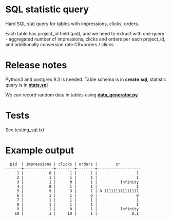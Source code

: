 # SQL statistic query
Hard SQL stat query for tables with impressions, clicks, orders.

Each table has project_id field (pid), and we need to extract with one query - aggregated number of impressions,
clicks and orders per each project_id, and additionally conversion rate CR=orders / clicks

# Release notes

Python3 and postgres 9.3 is needed. Table schema is in **create.sql**, statistic query is in 
[**stats.sql**](https://github.com/moonsly/sql_statistics/blob/master/stats.sql)

We can record random data in tables using 
[**data_generator.py**](https://github.com/moonsly/sql_statistics/blob/master/data_generator.py)

# Tests

See testing_sql.txt

# Example output

```
  pid  | impressions | clicks | orders |        cr         
-------+-------------+--------+--------+-------------------
     1 |           8 |      1 |      1 |                 1
     2 |           1 |      1 |      1 |                 1
     3 |           1 |      0 |      1 |          Infinity
     4 |           0 |      1 |      1 |                 1
     5 |           9 |      9 |      1 | 0.111111111111111
     6 |           1 |      1 |      0 |                 0
     7 |           1 |      1 |      1 |                 1
     8 |           1 |      1 |      1 |                 1
     9 |           1 |      0 |      1 |          Infinity
    10 |           1 |     10 |      1 |               0.1
```
